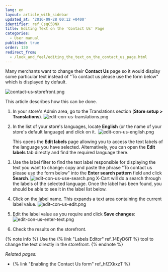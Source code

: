 ```yaml
---
lang: en
layout: article_with_sidebar
updated_at: '2016-09-28 00:12 +0400'
identifier: ref_CsqC5DNX
title: Editing Text on the 'Contact Us' Page
categories:
  - User manual
published: true
order: 130
redirect_from:
  - /look_and_feel/editing_the_text_on_the_contact_us_page.html
---
```



Many merchants want to change their **Contact Us** page so it would display some particular text instead of "To contact us please use the form below" which is displayed by default.

![contact-us-storefront.png]({{site.baseurl}}/attachments/ref_CsqC5DNX/contact-us-storefront.png)

This article describes how this can be done.

1.  In your store's Admin area, go to the Translations section (**Store setup > Translations**).
    ![edit-con-us-translations.png]({{site.baseurl}}/attachments/ref_CsqC5DNX/edit-con-us-translations.png)
2.  In the list of your store's languages, locate **English** (or the name of your store's default language) and click on it. 
    ![edit-con-us-english.png]({{site.baseurl}}/attachments/ref_CsqC5DNX/edit-con-us-english.png)
    
    This opens the **Edit labels** page allowing you to access the text labels of the language you have selected. Alternatively, you can open the **Edit labels** tab directly and find the required language there.
3.  Use the label filter to find the text label responsible for displaying the text you want to change: copy and paste the phrase "To contact us please use the form below" into the **Enter search pattern** field and click **Search**.
    ![edit-con-us-use-search.png]({{site.baseurl}}/attachments/ref_CsqC5DNX/edit-con-us-use-search.png)
    X-Cart will do a search through the labels of the selected language. Once the label has been found, you should be able to see it in the label list below.
4.  Click on the label name. This expands a text area containing the current label value.
    ![edit-con-us-edit.png]({{site.baseurl}}/attachments/ref_CsqC5DNX/edit-con-us-edit.png)
5.  Edit the label value as you require and click **Save changes**:
    ![edit-con-us-enter-text.png]({{site.baseurl}}/attachments/ref_CsqC5DNX/edit-con-us-enter-text.png)
6.  Check the results on the storefront.
    
{% note info %}
Use the {% link "Labels Editor" ref_14EyD6iT %} tool to change the text directly in the storefront.
{% endnote %}

_Related pages:_

*   {% link "Enabling the Contact Us form" ref_hfZXkxzT %}
